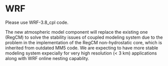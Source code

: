 # WRF
Please use WRF-3.8_cpl code.

The new atmospheric model component will replace the existing one (RegCM) to solve the stability issues of coupled modeling system due to the problem in the implementation of the RegCM non-hydrostatic core, which is inherited from outdated MM5 code. We are expecting to have more stable modeling system expecially for very high resolution (< 3 km) applications along with WRF online nesting capablity.  